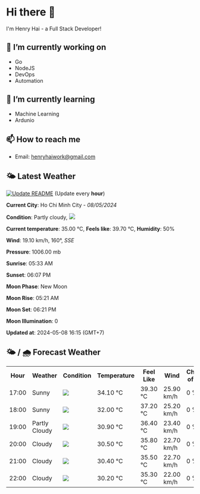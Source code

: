 # Hi there 👋

I'm Henry Hai - a Full Stack Developer!

## 🔭 I’m currently working on

- Go
- NodeJS
- DevOps
- Automation

## 🌱 I’m currently learning

- Machine Learning
- Ardunio

## 📫 How to reach me

- Email: <henryhaiwork@gmail.com>

## 🌤️ Latest Weather
[![Update README](https://github.com/henry0hai/henry0hai/actions/workflows/udpateReadme.yml/badge.svg)](https://github.com/henry0hai/henry0hai/actions/workflows/udpateReadme.yml)
(Update every **hour**)
<!-- CURRENT_WEATHER:START -->
**Current City**: Ho Chi Minh City - *08/05/2024*

**Condition**: Partly cloudy, <img src="https://cdn.weatherapi.com/weather/64x64/day/116.png"/>

**Current temperature**: 35.00 °C, **Feels like**: 39.70 °C, **Humidity**: 50%

**Wind**: 19.10 km/h, 160°, *SSE*

**Pressure**: 1006.00 mb

**Sunrise**: 05:33 AM

**Sunset**: 06:07 PM

**Moon Phase**: New Moon

**Moon Rise**: 05:21 AM

**Moon Set**: 06:21 PM

**Moon Illumination**: 0

**Updated at**: 2024-05-08 16:15 (GMT+7)<!-- CURRENT_WEATHER:END -->

## 🌤️ / 🌧️ Forecast Weather
<!-- FORECAST_WEATHER:START -->
<table>
		<tr>
			<th>Hour</th>
			<th>Weather</th>
			<th>Condition</th>
			<th>Temperature</th>
			<th>Feel Like</th>
			<th>Wind</th>
			<th>Chance of Rain</th>
		</tr>
				<tr>
					<td>17:00</td>
					<td>Sunny</td>
					<td><img src='https://cdn.weatherapi.com/weather/64x64/day/113.png'/></td>
					<td>34.10 °C</td>
					<td>39.30 °C</td>
					<td>25.90 km/h</td>
					<td>0 %</td>
				</tr>
				<tr>
					<td>18:00</td>
					<td>Sunny</td>
					<td><img src='https://cdn.weatherapi.com/weather/64x64/day/113.png'/></td>
					<td>32.00 °C</td>
					<td>37.20 °C</td>
					<td>25.20 km/h</td>
					<td>0 %</td>
				</tr>
				<tr>
					<td>19:00</td>
					<td>Partly Cloudy </td>
					<td><img src='https://cdn.weatherapi.com/weather/64x64/night/116.png'/></td>
					<td>30.90 °C</td>
					<td>36.40 °C</td>
					<td>23.40 km/h</td>
					<td>0 %</td>
				</tr>
				<tr>
					<td>20:00</td>
					<td>Cloudy </td>
					<td><img src='https://cdn.weatherapi.com/weather/64x64/night/119.png'/></td>
					<td>30.50 °C</td>
					<td>35.80 °C</td>
					<td>22.70 km/h</td>
					<td>0 %</td>
				</tr>
				<tr>
					<td>21:00</td>
					<td>Cloudy </td>
					<td><img src='https://cdn.weatherapi.com/weather/64x64/night/119.png'/></td>
					<td>30.40 °C</td>
					<td>35.50 °C</td>
					<td>22.70 km/h</td>
					<td>0 %</td>
				</tr>
				<tr>
					<td>22:00</td>
					<td>Cloudy </td>
					<td><img src='https://cdn.weatherapi.com/weather/64x64/night/119.png'/></td>
					<td>30.20 °C</td>
					<td>35.30 °C</td>
					<td>22.00 km/h</td>
					<td>0 %</td>
				</tr>
</table>
<!-- FORECAST_WEATHER:END -->
